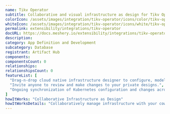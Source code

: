 ```yaml
---
name: Tikv Operator
subtitle: Collaborative and visual infrastructure as design for Tikv Operator
colorIcon: /assets/images/integration/tikv-operator/icons/color/tikv-operator-color.svg
whiteIcon: /assets/images/integration/tikv-operator/icons/white/tikv-operator-white.svg
permalink: extensibility/integrations/tikv-operator
docURL: https://docs.meshery.io/extensibility/integrations/tikv-operator
description: 
category: App Definition and Development
subcategory: Database
registrant: Artifact Hub
components: 
componentsCount: 0
relationships: 
relationshipsCount: 0
featureList: [
  "Drag-n-drop cloud native infrastructure designer to configure, model, and deploy your workloads.",
  "Invite anyone to review and make changes to your private designs.",
  "Ongoing synchronization of Kubernetes configuration and changes across any number of clusters."
]
howItWorks: "Collaborative Infrastructure as Design"
howItWorksDetails: "Collaboratively manage infrastructure with your coworkers synchronously sharing the same designs."
---
```


